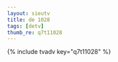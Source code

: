 ```yaml
--- 
layout: sieutv
title: de 1028
tags: [detv]
thumb_re: q7t11028
---
```

{% include tvadv key="q7t11028" %} 

